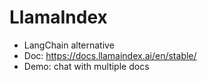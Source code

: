 # LlamaIndex
- LangChain alternative
- Doc: https://docs.llamaindex.ai/en/stable/
- Demo: chat with multiple docs
